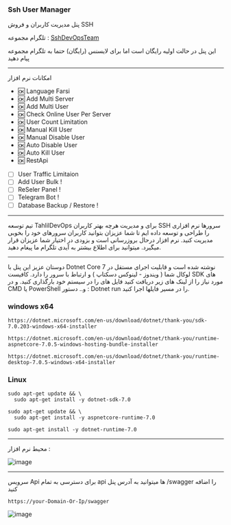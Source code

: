 ### Ssh User Manager
پنل مدیریت کاربران و فروش SSH

تلگرام مجموعه : [SshDevOpsTeam](https://t.me/SshDevOpsTeam)

این پنل در حالت اولیه رایگان است اما برای لایسنس (رایگان) حتما به تلگرام مجموعه پیام دهید

---

امکانات نرم افزار
- :ok: Language Farsi
- :ok: Add Multi Server
- :ok: Add Multi User
- :ok: Check Online User Per Server
- :ok: User Count Limitation
- :ok: Manual Kill User
- :ok: Manual Disable User
- :ok: Auto Disable User
- :ok: Auto Kill User
- :ok: RestApi
- [ ] User Traffic Limitaion
- [ ] Add User Bulk !
- [ ] ReSeler Panel !
- [ ] Telegram Bot !
- [ ] Database Backup / Restore !
---

تیم توسعه TahlilDevOps برای و مدیریت هرچه بهتر کاربران SSH سرورها 
نرم افزاری را طراحی و توسعه داده ایم تا شما عزیزان بتوانید کاربران سرورهای خود را بخوبی مدیریت کنید.
نرم افزار درحال بروزرسانی است و بزودی در اختیار شما عزیزان قرار میگیرد.
میتوانید برای اطلاع بیشتر به آیدی تلگرام ما پیغام دهید.

---

دوستان عزیز این پنل با Dotnet Core 7 نوشته شده است و قابلیت اجرای مستقل در لوکال شما ( ویندوز - لینوکس دسکتاپ ) و ارتباط با سرور را دارد.
کافیست SDK های مورد نیاز را از لینک های زیر دریافت کنید
فایل های را در سیستم خود بارگذاری کنید. و در CMD یا PowerShell و.. 
دستور : Dotnet run
را در مسیر فایلها اجرا کنید.

### windows x64
```
https://dotnet.microsoft.com/en-us/download/dotnet/thank-you/sdk-7.0.203-windows-x64-installer
```
```
https://dotnet.microsoft.com/en-us/download/dotnet/thank-you/runtime-aspnetcore-7.0.5-windows-hosting-bundle-installer
```
```
https://dotnet.microsoft.com/en-us/download/dotnet/thank-you/runtime-desktop-7.0.5-windows-x64-installer
```

### Linux
```
sudo apt-get update && \
  sudo apt-get install -y dotnet-sdk-7.0
```
```
sudo apt-get update && \
  sudo apt-get install -y aspnetcore-runtime-7.0
```
```
sudo apt-get install -y dotnet-runtime-7.0

```
---



محیط نرم افزار :


![image](https://github.com/ShahramDevOps/SshUserManager/assets/116191471/40fac19a-7795-4aed-b751-3e8d88881310)

---

سرویس Api 
برای دسترسی به تمام api ها میتوانید به آدرس پنل 
/swagger
را اضافه کنید

```
https://your-Domain-Or-Ip/swagger
```

![image](https://github.com/ShahramDevOps/SshUserManager/assets/116191471/ff5cbb19-6375-4815-8095-e949b8a51d14)

